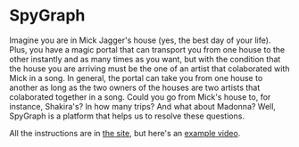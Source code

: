 # SpyGraph

Imagine you are in Mick Jagger's house (yes, the best day of your life). Plus, you have a magic portal that can transport you from one house to the other instantly and as many times as you want, but with the condition that the house you are arriving must be the one of an artist that colaborated with Mick in a song. In general, the portal can take you from one house to another as long as the two owners of the houses are two artists that colaborated together in a song. Could you go from Mick's house to, for instance, Shakira's? In how many trips? And what about Madonna? Well, SpyGraph is a platform that helps us to resolve these questions.

All the instructions are in [the site](https://spygraph.up.railway.app/index.html), but here's an [example video](https://www.youtube.com/watch?v=H52bGDRrs7g).
